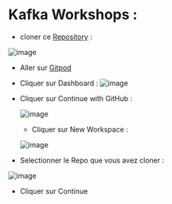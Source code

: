 # Kafka Workshops :

- cloner ce [Repository](https://github.com/kplr-training/kafka-stream/tree/main) :

![image](https://github.com/zineb-kplr/Kafka-Workshops-FR/assets/123749462/a7d3efef-0a13-49f6-8108-1f7c1ac1c2a8)

- Aller sur [Gitpod](https://www.gitpod.io/)
- Cliquer sur Dashboard :
  ![image](https://github.com/zineb-kplr/Kafka-Workshops-FR/assets/123749462/88010c01-7eba-4aed-bab0-80c044546d44)

- Cliquer sur Continue with GitHub :

  ![image](https://github.com/zineb-kplr/Kafka-Workshops-FR/assets/123749462/98ef38f0-3e5e-435c-b1e3-02876fd0a94b)

  - Cliquer sur New Workspace :
 
  ![image](https://github.com/zineb-kplr/Kafka-Workshops-FR/assets/123749462/b2857f73-e751-4408-9a04-ff5fef6a18d7)

- Selectionner le Repo que vous avez cloner :

![image](https://github.com/zineb-kplr/Kafka-Workshops-FR/assets/123749462/b5bd30bd-85ee-4717-a4df-7171807baf55)

- Cliquer sur Continue
